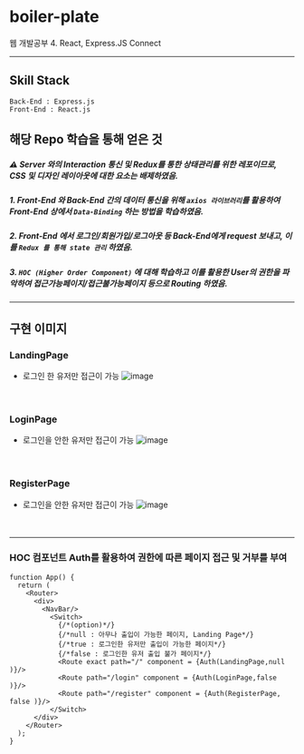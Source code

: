 # boiler-plate
웹 개발공부 4. React, Express.JS Connect
<hr/> 

## Skill Stack 
```
Back-End : Express.js
Front-End : React.js 
```

## 해당 Repo 학습을 통해 얻은 것
##### ⚠ Server 와의 Interaction 통신 및 Redux를 통한 상태관리를 위한 레포이므로, CSS 및 디자인 레이아웃에 대한 요소는 배제하였음. 

##### 1. Front-End 와 Back-End 간의 데이터 통신을 위해 `axios 라이브러리`를 활용하여 Front-End 상에서 `Data-Binding` 하는 방법을 학습하였음. 
##### 2. Front-End 에서 로그인/회원가입/로그아웃 등 Back-End에게 request 보내고, 이를 `Redux 를 통해 state 관리` 하였음. 
##### 3. `HOC (Higher Order Component)` 에 대해 학습하고 이를 활용한 User의 권한을 파악하여 접근가능페이지/접근불가능페이지 등으로 Routing 하였음.



<hr/>

## 구현 이미지 

### LandingPage 
* 로그인 한 유저만 접근이 가능 
![image](https://user-images.githubusercontent.com/63600953/133247819-e7c27645-dd8c-4740-89f7-5096ab329e28.png)
</br></br></br>

### LoginPage
* 로그인을 안한 유저만 접근이 가능
![image](https://user-images.githubusercontent.com/63600953/133248036-402a26dd-fd71-44a7-9a9a-20974383eb8a.png)
</br></br></br>

### RegisterPage
* 로그인을 안한 유저만 접근이 가능
![image](https://user-images.githubusercontent.com/63600953/133248087-32e5f7b4-081e-48f9-a225-2c79fa8adbec.png)
</br></br></br>
<hr/>

### HOC 컴포넌트 Auth를 활용하여 권한에 따른 페이지 접근 및 거부를 부여

```
function App() {
  return (
    <Router>
      <div>
        <NavBar/>
          <Switch>
            {/*(option)*/}
            {/*null : 아무나 출입이 가능한 페이지, Landing Page*/}
            {/*true : 로그인한 유저만 출입이 가능한 페이지*/}
            {/*false : 로그인한 유저 출입 불가 페이지*/}
            <Route exact path="/" component = {Auth(LandingPage,null )}/>
            <Route path="/login" component = {Auth(LoginPage,false )}/>
            <Route path="/register" component = {Auth(RegisterPage, false )}/>
          </Switch>
      </div>
    </Router>
  );
}
```
